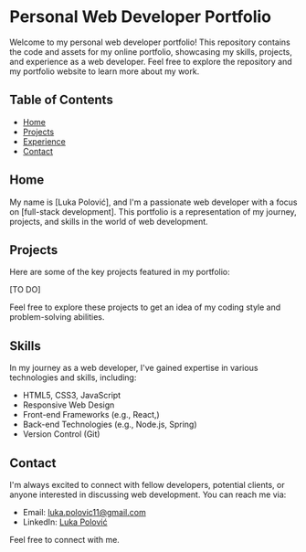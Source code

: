 # Personal Web Developer Portfolio

Welcome to my personal web developer portfolio! 
This repository contains the code and assets for my online portfolio, 
showcasing my skills, projects, and experience as a web developer. 
Feel free to explore the repository and my portfolio website to learn more about my work.

## Table of Contents

- [Home](#home)
- [Projects](#projects)
- [Experience](#experience)
- [Contact](#contact)

## Home

My name is [Luka Polović], and I'm a passionate web developer with a focus on 
[full-stack development]. This portfolio is a representation of my journey, projects, and skills in the world of web development.

## Projects

Here are some of the key projects featured in my portfolio:

[TO DO]

Feel free to explore these projects to get an idea of my coding style and problem-solving abilities.

## Skills

In my journey as a web developer, I've gained expertise in various technologies and skills, including:

- HTML5, CSS3, JavaScript
- Responsive Web Design
- Front-end Frameworks (e.g., React,)
- Back-end Technologies (e.g., Node.js, Spring)
- Version Control (Git)

## Contact

I'm always excited to connect with fellow developers, potential clients, or anyone interested in discussing web development. You can reach me via:

- Email: [luka.polovic11@gmail.com](mailto:luka.polovic11@gmail.com)
- LinkedIn: [Luka Polović](https://www.linkedin.com/in/luka-polovic-367910259/)

Feel free to connect with me.
